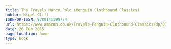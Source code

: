 ```yaml
---
title: The Travels Marco Polo (Penguin Clothbound Classics) 
auhtor: Nigel Cliff
ISBN-OR-ISSN: 9780141198774
url: https://www.amazon.co.uk/Travels-Penguin-Clothbound-Classics/dp/014119877X/ref=sr_1_1?crid=1HIUCHMZXJXPQ&keywords=marco+polo&qid=1641872067&s=books&sprefix=marco+polo%2Cstripbooks%2C59&sr=1-1
date: 26 Feb 2015
page location: home
type: book
---   
```

